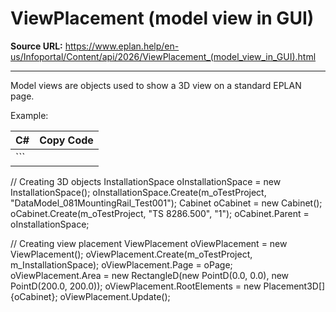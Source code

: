 # ViewPlacement (model view in GUI)

**Source URL:** https://www.eplan.help/en-us/Infoportal/Content/api/2026/ViewPlacement_(model_view_in_GUI).html

---

Model views are objects used to show a 3D view on a standard EPLAN page.

Example:

| C# | Copy Code |
| --- | --- |
| ```  // Creating 3D objects InstallationSpace oInstallationSpace = new InstallationSpace(); oInstallationSpace.Create(m_oTestProject, "DataModel_081MountingRail_Test001"); Cabinet oCabinet = new Cabinet(); oCabinet.Create(m_oTestProject, "TS 8286.500", "1"); oCabinet.Parent = oInstallationSpace;  // Creating view placement ViewPlacement oViewPlacement = new ViewPlacement(); oViewPlacement.Create(m_oTestProject, m_InstallationSpace); oViewPlacement.Page = oPage; oViewPlacement.Area = new RectangleD(new PointD(0.0, 0.0), new PointD(200.0, 200.0)); oViewPlacement.RootElements = new Placement3D[]{oCabinet}; oViewPlacement.Update(); ``` | |

```

 
```